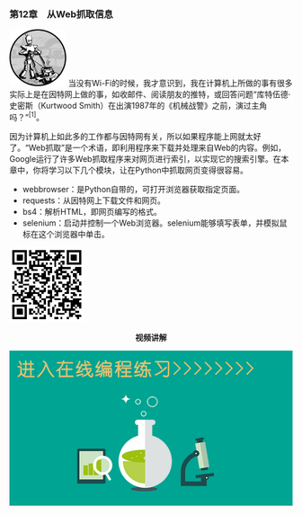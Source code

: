 ### 第12章　从Web抓取信息

<img class="my_markdown" src="../images/76.png" style="width: 20%" width="20%"/>
当没有Wi-Fi的时候，我才意识到，我在计算机上所做的事有很多实际上是在因特网上做的事，如收邮件、阅读朋友的推特，或回答问题“库特伍德·史密斯（Kurtwood Smith）在出演1987年的《机械战警》之前，演过主角吗？”<sup class="my_markdown">[1]</sup>。

因为计算机上如此多的工作都与因特网有关，所以如果程序能上网就太好了。“Web抓取”是一个术语，即利用程序来下载并处理来自Web的内容。例如，Google运行了许多Web抓取程序来对网页进行索引，以实现它的搜索引擎。在本章中，你将学习以下几个模块，让在Python中抓取网页变得很容易。

+ webbrowser：是Python自带的，可打开浏览器获取指定页面。
+ requests：从因特网上下载文件和网页。
+ bs4：解析HTML，即网页编写的格式。
+ selenium：启动并控制一个Web浏览器。selenium能够填写表单，并模拟鼠标在这个浏览器中单击。

![77.png](../images/77.png)
<center class="my_markdown"><b class="my_markdown">视频讲解</b></center>

![20210224FE86928B.jpg](../images/20210224FE86928B.jpg)
